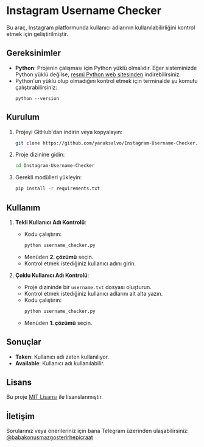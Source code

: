 # Instagram Username Checker

Bu araç, Instagram platformunda kullanıcı adlarının kullanılabilirliğini kontrol etmek için geliştirilmiştir.

## Gereksinimler

- **Python**: Projenin çalışması için Python yüklü olmalıdır. Eğer sisteminizde Python yüklü değilse, [resmi Python web sitesinden](https://www.python.org/downloads/) indirebilirsiniz.
- Python'un yüklü olup olmadığını kontrol etmek için terminalde şu komutu çalıştırabilirsiniz:
  ```
  python --version
  ```

## Kurulum

1. Projeyi GitHub'dan indirin veya kopyalayın:
   ```bash
   git clone https://github.com/yanaksalvo/Instagram-Username-Checker.git
   ```
2. Proje dizinine gidin:
   ```bash
   cd Instagram-Username-Checker
   ```
3. Gerekli modülleri yükleyin:
   ```bash
   pip install -r requirements.txt
   ```

## Kullanım

1. **Tekli Kullanıcı Adı Kontrolü**:
   - Kodu çalıştırın:
     ```bash
     python username_checker.py
     ```
   - Menüden **2. çözümü** seçin.
   - Kontrol etmek istediğiniz kullanıcı adını girin.

2. **Çoklu Kullanıcı Adı Kontrolü**:
   - Proje dizininde bir `username.txt` dosyası oluşturun.
   - Kontrol etmek istediğiniz kullanıcı adlarını alt alta yazın.
   - Kodu çalıştırın:
     ```bash
     python username_checker.py
     ```
   - Menüden **1. çözümü** seçin.

## Sonuçlar

- **Taken**: Kullanıcı adı zaten kullanılıyor.
- **Available**: Kullanıcı adı kullanılabilir.

## Lisans

Bu proje [MIT Lisansı](LICENSE) ile lisanslanmıştır.

## İletişim

Sorularınız veya önerileriniz için bana Telegram üzerinden ulaşabilirsiniz:  
[@babakonusmazgosterirhepicraat](https://t.me/babakonusmazgosterirhepicraat)
